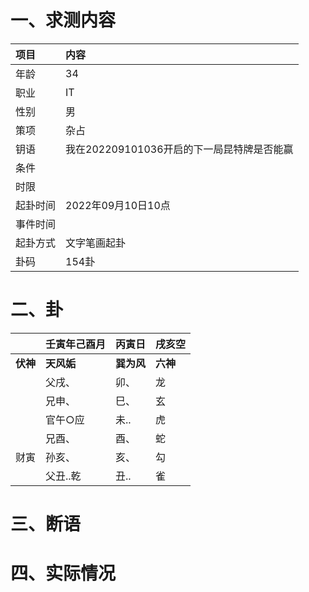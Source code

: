 # 一、求测内容
|项目|内容|
|:-|:-|
|年龄|34|
|职业|IT|
|性别|男|
|策项|杂占|
|钥语|我在202209101036开启的下一局昆特牌是否能赢|
|条件||
|时限||
|起卦时间|2022年09月10日10点|
|事件时间||
|起卦方式|文字笔画起卦|
|卦码|154卦|

# 二、卦
||壬寅年己酉月|丙寅日|戌亥空|
|:-|:-|:-|:-|
|**伏神**|**天风姤**|**巽为风**|**六神**|
||父戌、|卯、|龙|
||兄申、|巳、|玄|
||官午○应|未..|虎|
||兄酉、|酉、|蛇|
|财寅|孙亥、|亥、|勾|
||父丑..乾|丑..|雀|


# 三、断语

# 四、实际情况